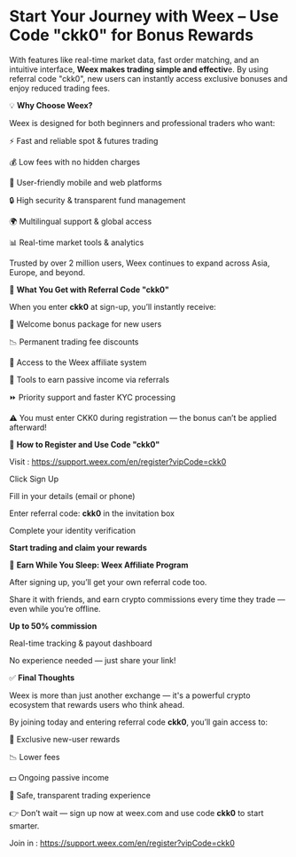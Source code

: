 # Start Your Journey with Weex – Use Code "ckk0" for Bonus Rewards

With features like real-time market data, fast order matching, and an intuitive interface, **Weex makes trading simple and effectiv**e. By using referral code "ckk0", new users can instantly access exclusive bonuses and enjoy reduced trading fees.

💡 **Why Choose Weex?**

Weex is designed for both beginners and professional traders who want:

⚡ Fast and reliable spot & futures trading

💰 Low fees with no hidden charges

📱 User-friendly mobile and web platforms

🔒 High security & transparent fund management

🌍 Multilingual support & global access

📊 Real-time market tools & analytics

Trusted by over 2 million users, Weex continues to expand across Asia, Europe, and beyond.

🎁 **What You Get with Referral Code "ckk0"**

When you enter **ckk0** at sign-up, you’ll instantly receive:

🎉 Welcome bonus package for new users

📉 Permanent trading fee discounts

🤝 Access to the Weex affiliate system

💸 Tools to earn passive income via referrals

⏩ Priority support and faster KYC processing

⚠️ You must enter CKK0 during registration — the bonus can’t be applied afterward!

📝 **How to Register and Use Code "ckk0"**

Visit : https://support.weex.com/en/register?vipCode=ckk0

Click Sign Up

Fill in your details (email or phone)

Enter referral code: **ckk0** in the invitation box

Complete your identity verification

**Start trading and claim your rewards**

💼 **Earn While You Sleep: Weex Affiliate Program**

After signing up, you’ll get your own referral code too.

Share it with friends, and earn crypto commissions every time they trade — even while you’re offline.

**Up to 50% commission**

Real-time tracking & payout dashboard

No experience needed — just share your link!

✅ **Final Thoughts**

Weex is more than just another exchange — it's a powerful crypto ecosystem that rewards users who think ahead.

By joining today and entering referral code **ckk0**, you’ll gain access to:

🎁 Exclusive new-user rewards

📉 Lower fees

💵 Ongoing passive income

🔐 Safe, transparent trading experience

👉 Don’t wait — sign up now at weex.com and use code **ckk0** to start smarter.
 
Join in : https://support.weex.com/en/register?vipCode=ckk0




